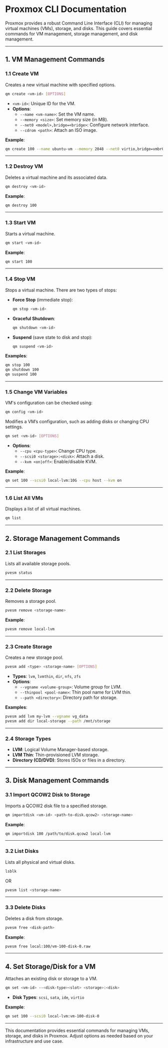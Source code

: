 # **Proxmox CLI Documentation**

Proxmox provides a robust Command Line Interface (CLI) for managing virtual machines (VMs), storage, and disks. This guide covers essential commands for VM management, storage management, and disk management.

---

## **1. VM Management Commands**

### **1.1 Create VM**  
Creates a new virtual machine with specified options.  
```bash
qm create <vm-id> [OPTIONS]
```
- `<vm-id>`: Unique ID for the VM.  
- **Options**:
  - `--name <vm-name>`: Set the VM name.
  - `--memory <size>`: Set memory size (in MB).
  - `--net0 <model>,bridge=<bridge>`: Configure network interface.
  - `--cdrom <path>`: Attach an ISO image.
  
**Example**:  
```bash
qm create 100 --name ubuntu-vm --memory 2048 --net0 virtio,bridge=vmbr0 --cdrom local:iso/ubuntu.iso
```

---

### **1.2 Destroy VM**  
Deletes a virtual machine and its associated data.  
```bash
qm destroy <vm-id>
```
**Example**:  
```bash
qm destroy 100
```

---

### **1.3 Start VM**  
Starts a virtual machine.  
```bash
qm start <vm-id>
```
**Example**:  
```bash
qm start 100
```

---

### **1.4 Stop VM**  
Stops a virtual machine. There are two types of stops:  

- **Force Stop** (immediate stop):  
  ```bash
  qm stop <vm-id>
  ```

- **Graceful Shutdown**:  
  ```bash
  qm shutdown <vm-id>
  ```

- **Suspend** (save state to disk and stop):  
  ```bash
  qm suspend <vm-id>
  ```

**Examples**:  
```bash
qm stop 100  
qm shutdown 100  
qm suspend 100
```

---

### **1.5 Change VM Variables**  
VM's configuration can be checked using:
```bash
qm config <vm-id>
```

Modifies a VM’s configuration, such as adding disks or changing CPU settings.  
```bash
qm set <vm-id> [OPTIONS]
```
- **Options**:
  - `--cpu <cpu-type>`: Change CPU type.
  - `--scsi0 <storage>:<disk>`: Attach a disk.
  - `--kvm <on|off>`: Enable/disable KVM.

**Example**:  
```bash
qm set 100 --scsi0 local-lvm:10G --cpu host --kvm on
```

---

### **1.6 List All VMs**  
Displays a list of all virtual machines.  
```bash
qm list
```

---

## **2. Storage Management Commands**

### **2.1 List Storages**  
Lists all available storage pools.  
```bash
pvesm status
```

---

### **2.2 Delete Storage**  
Removes a storage pool.  
```bash
pvesm remove <storage-name>
```
**Example**:  
```bash
pvesm remove local-lvm
```

---

### **2.3 Create Storage**  
Creates a new storage pool.  
```bash
pvesm add <type> <storage-name> [OPTIONS]
```
- **Types**: `lvm`, `lvmthin`, `dir`, `nfs`, `zfs`
- **Options**:  
  - `--vgname <volume-group>`: Volume group for LVM.  
  - `--thinpool <pool-name>`: Thin pool name for LVM thin.  
  - `--path <directory>`: Directory path for storage.  

**Examples**:  
```bash
pvesm add lvm my-lvm --vgname vg_data  
pvesm add dir local-storage --path /mnt/storage
```

---

### **2.4 Storage Types**  
- **LVM**: Logical Volume Manager-based storage.  
- **LVM Thin**: Thin-provisioned LVM storage.  
- **Directory (CD/DVD)**: Stores ISOs or files in a directory.

---

## **3. Disk Management Commands**

### **3.1 Import QCOW2 Disk to Storage**  
Imports a QCOW2 disk file to a specified storage.  
```bash
qm importdisk <vm-id> <path-to-disk.qcow2> <storage-name>
```
**Example**:  
```bash
qm importdisk 100 /path/to/disk.qcow2 local-lvm
```

---

### **3.2 List Disks**  
Lists all physical and virtual disks.  
```bash
lsblk
```
OR  
```bash
pvesm list <storage-name>
```

---

### **3.3 Delete Disks**  
Deletes a disk from storage.  
```bash
pvesm free <disk-path>
```
**Example**:  
```bash
pvesm free local:100/vm-100-disk-0.raw
```

---

## **4. Set Storage/Disk for a VM**

Attaches an existing disk or storage to a VM.  
```bash
qm set <vm-id> --<disk-type><slot> <storage>:<disk>
```
- **Disk Types**: `scsi`, `sata`, `ide`, `virtio`  

**Example**:  
```bash
qm set 100 --scsi0 local-lvm:vm-100-disk-0
```

---

This documentation provides essential commands for managing VMs, storage, and disks in Proxmox. Adjust options as needed based on your infrastructure and use case.
